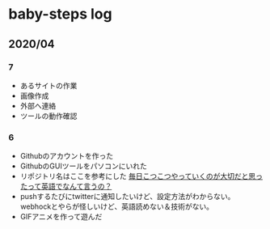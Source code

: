 
# baby-steps log

## 2020/04

### 7

* あるサイトの作業
* 画像作成
* 外部へ連絡
* ツールの動作確認

### 6

* Githubのアカウントを作った
* GithubのGUIツールをパソコンにいれた
* リポジトリ名はここを参考にした [毎日こつこつやっていくのが大切だと思ったって英語でなんて言うの？](https://eikaiwa.dmm.com/uknow/questions/38944/)
* pushするたびにtwitterに通知したいけど、設定方法がわからない。webhockとやらが怪しいけど、英語読めない＆技術がない。
* GIFアニメを作って遊んだ